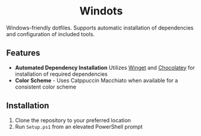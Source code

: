 <p align="center">
  <h1 align="center">Windots</h1>
</p>

Windows-friendly dotfiles. Supports automatic installation of dependencies and configuration of included tools.

## Features

- **Automated Dependency Installation** Utilizes [Winget](https://learn.microsoft.com/en-us/windows/package-manager/winget/) and [Chocolatey](https://chocolatey.org) for installation of required dependencies
- **Color Scheme** - Uses Catppuccin Macchiato when available for a consistent color scheme

## Installation

1. Clone the repository to your preferred location
2. Run `Setup.ps1` from an elevated PowerShell prompt
